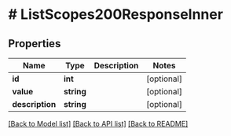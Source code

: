 # # ListScopes200ResponseInner

## Properties

Name | Type | Description | Notes
------------ | ------------- | ------------- | -------------
**id** | **int** |  | [optional]
**value** | **string** |  | [optional]
**description** | **string** |  | [optional]

[[Back to Model list]](../../README.md#models) [[Back to API list]](../../README.md#endpoints) [[Back to README]](../../README.md)
